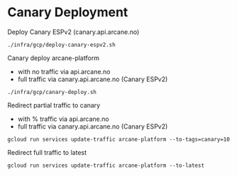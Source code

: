 # Canary Deployment

Deploy Canary ESPv2 (canary.api.arcane.no)

```shell
./infra/gcp/deploy-canary-espv2.sh
```

Canary deploy arcane-platform

* with no traffic via api.arcane.no
* full traffic via canary.api.arcane.no (Canary ESPv2)

```shell
./infra/gcp/canary-deploy.sh
```

Redirect partial traffic to canary

* with % traffic via api.arcane.no
* full traffic via canary.api.arcane.no (Canary ESPv2)

```shell
gcloud run services update-traffic arcane-platform --to-tags=canary=10
```

Redirect full traffic to latest

```shell
gcloud run services update-traffic arcane-platform --to-latest
```
